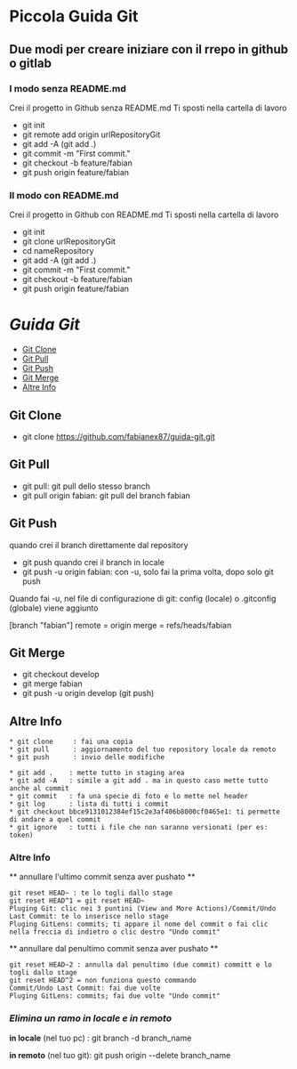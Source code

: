 # **Piccola Guida Git**

## Due modi per creare iniziare con il rrepo in github o gitlab

### I modo senza README.md

Crei il progetto in Github senza README.md
Ti sposti nella cartella di lavoro

* git init
* git remote add origin urlRepositoryGit
* git add -A (git add .)
* git commit -m "First commit."
* git checkout -b feature/fabian
* git push origin feature/fabian

### II modo con README.md

Crei il progetto in Github con README.md
Ti sposti nella cartella di lavoro
* git init
* git clone urlRepositoryGit
* cd nameRepository
* git add -A (git add .)
* git commit -m "First commit."
* git checkout -b feature/fabian
* git push origin feature/fabian 


# **_Guida Git_**

  - [Git Clone](#git-clone)
  - [Git Pull](#git-pull)
  - [Git Push](#git-push)
  - [Git Merge](#git-merge)
  - [Altre Info](#altre-info)


## Git Clone
- git clone https://github.com/fabianex87/guida-git.git

## Git Pull
- git pull: git pull dello stesso branch
- git pull origin fabian: git pull del branch fabian

## Git Push
quando crei il branch direttamente dal repository
- git push
quando crei il branch in locale
- git push -u origin fabian: con -u, solo fai la prima volta, dopo solo git push

Quando fai  -u, nel file di configurazione di git: config (locale) o .gitconfig (globale) viene aggiunto

[branch "fabian"]
	remote = origin
	merge = refs/heads/fabian

## Git Merge

- git checkout develop
- git merge fabian 
- git push -u origin develop (git push)

## Altre Info
```
* git clone	    : fai una copia
* git pull		: aggiornamento del tuo repository locale da remoto
* git push		: invio delle modifiche 

* git add .    : mette tutto in staging area
* git add -A   : simile a git add . ma in questo caso mette tutto anche al commit
* git commit   : fa una specie di foto e lo mette nel header
* git log      : lista di tutti i commit
* git checkout bbce9131012384ef15c2e3af406b8000cf0465e1: ti permette di andare a quel commit
* git ignore   : tutti i file che non saranno versionati (per es: token)
```

### Altre Info
** annullare l'ultimo commit senza aver pushato **
```
git reset HEAD~ : te lo togli dallo stage
git reset HEAD^1 = git reset HEAD~
Pluging Git: clic nei 3 puntini (View and More Actions)/Commit/Undo Last Commit: te lo inserisce nello stage
Pluging GitLens: commits; ti appare il nome del commit o fai clic nella freccia di indietro o clic destro "Undo commit"
```

** annullare dal penultimo commit senza aver pushato **
```
git reset HEAD~2 : annulla dal penultimo (due commit) committ e lo togli dallo stage
git reset HEAD^2 = non funziona questo commando
Commit/Undo Last Commit: fai due volte
Pluging GitLens: commits; fai due volte "Undo commit"
```

### **_Elimina un ramo in locale e in remoto_**

**in locale** (nel tuo pc) : git branch -d branch_name

**in remoto** (nel tuo git): git push origin --delete branch_name